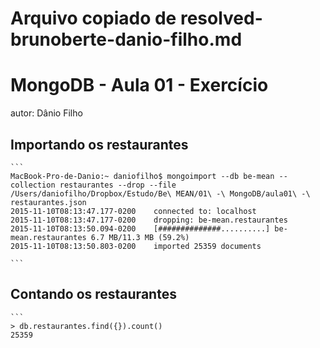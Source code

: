 # Arquivo copiado de resolved-brunoberte-danio-filho.md

# MongoDB - Aula 01 - Exercício
autor: Dânio Filho

## Importando os restaurantes

    ```
    MacBook-Pro-de-Danio:~ daniofilho$ mongoimport --db be-mean --collection restaurantes --drop --file /Users/daniofilho/Dropbox/Estudo/Be\ MEAN/01\ -\ MongoDB/aula01\ -\ restaurantes.json
    2015-11-10T08:13:47.177-0200	connected to: localhost
    2015-11-10T08:13:47.177-0200	dropping: be-mean.restaurantes
    2015-11-10T08:13:50.094-0200	[##############..........] be-mean.restaurantes	6.7 MB/11.3 MB (59.2%)
    2015-11-10T08:13:50.803-0200	imported 25359 documents

    ```

## Contando os restaurantes

    ```
    > db.restaurantes.find({}).count()
    25359
